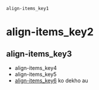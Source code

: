 ```ngMeta
align-items_key1
```
# align-items_key2
## align-items_key3
- align-items_key4
- align-items_key5
- [align-items_key6](http://codepen.io/navgurukul/pen/egavZJ) ko dekho au
